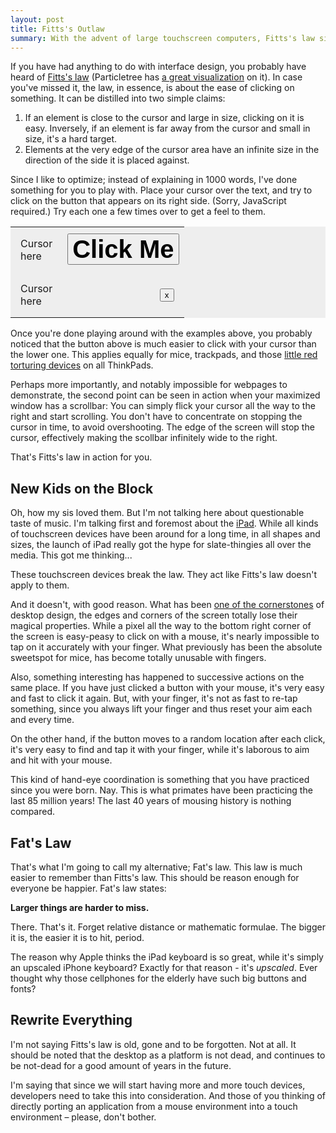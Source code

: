 ```yaml
---
layout: post
title: Fitts's Outlaw
summary: With the advent of large touchscreen computers, Fitts's law simply doesn't work.
---
```


If you have had anything to do with interface design, you probably have heard of [Fitts's law][fittsslaw] (Particletree has [a great visualization][pfittsslaw] on it). In case you've missed it, the law, in essence, is about the ease of clicking on something. It can be distilled into two simple claims:

[fittsslaw]: http://en.wikipedia.org/wiki/Fitts's_law
[pfittsslaw]: http://particletree.com/features/visualizing-fittss-law/

 1. If an element is close to the cursor and large in size, clicking on it is easy. Inversely, if an element is far away from the cursor and small in size, it's a hard target.
 1. Elements at the very edge of the cursor area have an infinite size in the direction of the side it is placed against.
 
Since I like to optimize; instead of explaining in 1000 words, I've done something for you to play with. Place your cursor over the text, and try to click on the button that appears on its right side. (Sorry, JavaScript required.) Try each one a few times over to get a feel to them.

<table style="border:0;width:100%; background-color: #eee;">
	<tr>
		<td style="width:50px; padding:1em;" id="easycursor">Cursor here</td>
		<td>
			<button style="width: 100%; height: 50px" id="easybutton">
				<span style="font-size: 40px; font-weight: bold">Click Me</span>
			</button>
		</td>
	</tr>
	<tr>
		<td style="width:50px; padding:1em;" id="hardcursor">Cursor here</td>
		<td style="text-align:right;height:50px;padding:1em;"><button id="hardbutton" style="font-size:smaller">x</button></td>
	</tr>
</table>

<script src="/media/fittss-outlaw/demo.js" type="text/javascript"></script>

Once you're done playing around with the examples above, you probably noticed that the button above is much easier to click with your cursor than the lower one. This applies equally for mice, trackpads, and those [little red torturing devices][trackpoint] on all ThinkPads.

[trackpoint]: http://en.wikipedia.org/wiki/Trackpoint

Perhaps more importantly, and notably impossible for webpages to demonstrate, the second point can be seen in action when your maximized window has a scrollbar: You can simply flick your cursor all the way to the right and start scrolling. You don't have to concentrate on stopping the cursor in time, to avoid overshooting. The edge of the screen will stop the cursor, effectively making the scollbar infinitely wide to the right.

That's Fitts's law in action for you.

## New Kids on the Block

Oh, how my sis loved them. But I'm not talking here about questionable taste of music. I'm talking first and foremost about the [iPad][ipad]. While all kinds of touchscreen devices have been around for a long time, in all shapes and sizes, the launch of iPad really got the hype for slate-thingies all over the media. This got me thinking...

[nkotb]: http://en.wikipedia.org/wiki/New_Kids_on_the_Block
[ipad]: http://www.apple.com/ipad/

These touchscreen devices break the law. They act like Fitts's law doesn't apply to them. 

And it doesn't, with good reason. What has been [one of the cornerstones][wimp] of desktop design, the edges and corners of the screen totally lose their magical properties. While a pixel all the way to the bottom right corner of the screen is easy-peasy to click on with a mouse, it's nearly impossible to tap on it accurately with your finger. What previously has been the absolute sweetspot for mice, has become totally unusable with fingers.

[wimp]: http://en.wikipedia.org/wiki/WIMP_(computing)

Also, something interesting has happened to successive actions on the same place. If you have just clicked a button with your mouse, it's very easy and fast to click it again. But, with your finger, it's not as fast to re-tap something, since you always lift your finger and thus reset your aim each and every time. 

On the other hand, if the button moves to a random location after each click, it's very easy to find and tap it with your finger, while it's laborous to aim and hit with your mouse. 

This kind of hand-eye coordination is something that you have practiced since you were born. Nay. This is what primates have been practicing the last 85 million years! The last 40 years of mousing history is nothing compared.

## Fat's Law

That's what I'm going to call my alternative; Fat's law. This law is much easier to remember than Fitts's law. This should be reason enough for everyone be happier. Fat's law states:

**Larger things are harder to miss.**

There. That's it. Forget relative distance or mathematic formulae. The bigger it is, the easier it is to hit, period.

The reason why Apple thinks the iPad keyboard is so great, while it's simply an upscaled iPhone keyboard? Exactly for that reason - it's <em>upscaled</em>. Ever thought why those cellphones for the elderly have such big buttons and fonts?

## Rewrite Everything

I'm not saying Fitts's law is old, gone and to be forgotten. Not at all. It should be noted that the desktop as a platform is not dead, and continues to be not-dead for a good amount of years in the future. 

I'm saying that since we will start having more and more touch devices, developers need to take this into consideration. And those of you thinking of directly porting an application from a mouse environment into a touch environment &ndash; please, don't bother.
